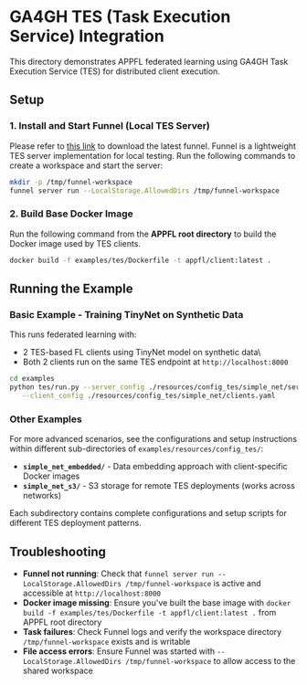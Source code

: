 # GA4GH TES (Task Execution Service) Integration

This directory demonstrates APPFL federated learning using GA4GH Task Execution Service (TES) for distributed client execution.

## Setup

### 1. Install and Start Funnel (Local TES Server)
Please refer to [this link](https://ohsu-comp-bio.github.io/funnel/download/) to download the latest funnel. Funnel is a lightweight TES server implementation for local testing. Run the following commands to create a workspace and start the server:

```bash
mkdir -p /tmp/funnel-workspace
funnel server run --LocalStorage.AllowedDirs /tmp/funnel-workspace
```

### 2. Build Base Docker Image
Run the following command from the **APPFL root directory** to build the Docker image used by TES clients.
```bash
docker build -f examples/tes/Dockerfile -t appfl/client:latest .
```

## Running the Example

### Basic Example - Training TinyNet on Synthetic Data

This runs federated learning with:
- 2 TES-based FL clients using TinyNet model on synthetic data\
- Both 2 clients run on the same TES endpoint at `http://localhost:8000`

```bash
cd examples
python tes/run.py --server_config ./resources/config_tes/simple_net/server.yaml \
   --client_config ./resources/config_tes/simple_net/clients.yaml
```

### Other Examples

For more advanced scenarios, see the configurations and setup instructions within different sub-directories of `examples/resources/config_tes/`:

- **`simple_net_embedded/`** - Data embedding approach with client-specific Docker images
- **`simple_net_s3/`** - S3 storage for remote TES deployments (works across networks)

Each subdirectory contains complete configurations and setup scripts for different TES deployment patterns.

## Troubleshooting

- **Funnel not running**: Check that `funnel server run --LocalStorage.AllowedDirs /tmp/funnel-workspace` is active and accessible at `http://localhost:8000`
- **Docker image missing**: Ensure you've built the base image with `docker build -f examples/tes/Dockerfile -t appfl/client:latest .` from APPFL root directory
- **Task failures**: Check Funnel logs and verify the workspace directory `/tmp/funnel-workspace` exists and is writable
- **File access errors**: Ensure Funnel was started with `--LocalStorage.AllowedDirs /tmp/funnel-workspace` to allow access to the shared workspace